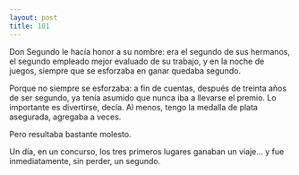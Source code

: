```yaml
---
layout: post
title: 101
---
```


Don Segundo le hacía honor a su nombre: era el segundo de sus hermanos, el segundo empleado mejor evaluado de su trabajo, y en la noche de juegos, siempre que se esforzaba en ganar quedaba segundo.

Porque no siempre se esforzaba: a fin de cuentas, después de treinta años de ser segundo, ya tenía asumido que nunca iba a llevarse el premio. Lo importante es divertirse, decía. Al menos, tengo la medalla de plata asegurada, agregaba a veces.

Pero resultaba bastante molesto.

Un día, en un concurso, los tres primeros lugares ganaban un viaje... y fue inmediatamente, sin perder, un segundo.
